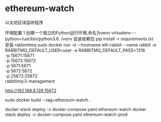 # ethereum-watch
以太坊区块监听程序

环境配置
1.创建一个独立的Python运行环境,命名为venv
virtualenv --python=/usr/bin/python3.6 ./venv
安装依赖包
pip install -r requirements.txt
安装 rabbmitmq
sudo docker run -d --hostname eth-rabbit --name rabbit -e RABBITMQ_DEFAULT_USER=user -e RABBITMQ_DEFAULT_PASS=1318 \
 -p 15671:15671 \
 -p 15672:15672 \
  -p 5671:5671 \
  -p 5672:5672 \
 -p 25672:25672 \
rabbitmq:3-management

http://192.168.8.126:15672


sudo docker build --tag=ethereum-watch .

docker stack deploy -c docker-compose.yaml ethereum-watch
docker stack deploy -c docker-compose.yaml ethereum-watch-prod
